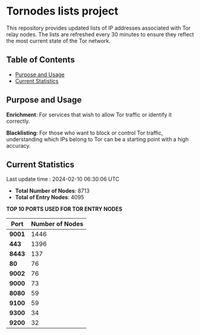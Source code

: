 # Tornodes lists project

This repository provides updated lists of IP addresses associated with Tor relay nodes. The lists are refreshed every 30 minutes to ensure they reflect the most current state of the Tor network.

## Table of Contents

- [Purpose and Usage](#purpose-and-usage)
- [Current Statistics](#current-statistics)


## Purpose and Usage

**Enrichment**: For services that wish to allow Tor traffic or identify it correctly.

**Blacklisting**: For those who want to block or control Tor traffic, understanding which IPs belong to Tor can be a starting point with a high accuracy.

## Current Statistics

Last update time : 2024-02-10 06:30:06 UTC

- **Total Number of Nodes**: 8713
- **Total of Entry Nodes**: 4095

**TOP 10 PORTS USED FOR TOR ENTRY NODES**

| **Port** | **Number of Nodes** |
|------|-----------------|
| **9001**   | 1446  |
| **443**   | 1396  |
| **8443**   | 137  |
| **80**   | 76  |
| **9002**   | 76  |
| **9000**   | 73  |
| **8080**   | 59  |
| **9100**   | 59  |
| **9300**   | 34  |
| **9200**   | 32  |

